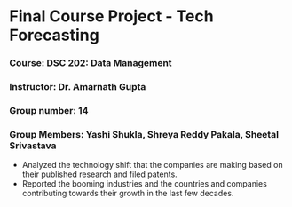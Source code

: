 # Final Course Project - Tech Forecasting
### Course: DSC 202: Data Management
### Instructor: Dr. Amarnath Gupta
### Group number: 14
### Group Members: Yashi Shukla, Shreya Reddy Pakala, Sheetal Srivastava

- Analyzed the technology shift that the companies are making based on their published research and filed patents.
- Reported the booming industries and the countries and companies contributing towards their growth in the last few decades.

